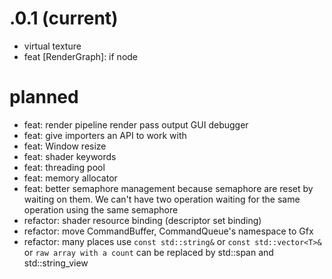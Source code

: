 # .0.1 (current)
* virtual texture
* feat [RenderGraph]: if node

# planned
* feat: render pipeline render pass output GUI debugger
* feat: give importers an API to work with
* feat: Window resize
* feat: shader keywords
* feat: threading pool
* feat: memory allocator
* feat: better semaphore management
    because semaphore are reset by waiting on them. We can't have two operation waiting for the same operation using the same semaphore
* refactor: shader resource binding (descriptor set binding)
* refactor: move CommandBuffer, CommandQueue's namespace to Gfx
* refactor: many places use `const std::string&` or `const std::vector<T>&` or `raw array with a count` can be replaced
by std::span and std::string_view

